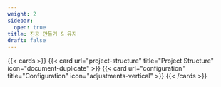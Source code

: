 ```yaml
---
weight: 2
sidebar:
  open: true
title: 진공 만들기 & 유지
draft: false
---
```


{{\< cards >}}
{{\< card url="project-structure" title="Project Structure" icon="document-duplicate" >}}
{{\< card url="configuration" title="Configuration" icon="adjustments-vertical" >}}
{{\< /cards >}}
